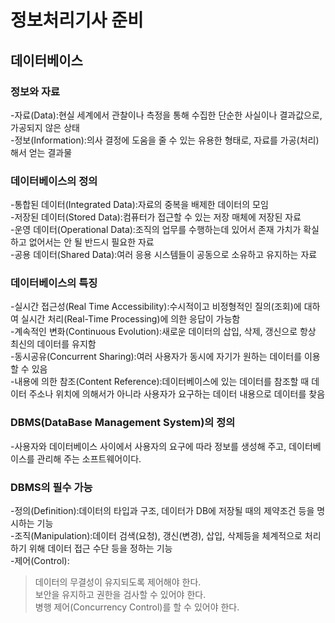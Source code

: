 # 정보처리기사 준비
## 데이터베이스

### 정보와 자료
-자료(Data):현실 세계에서 관찰이나 측정을 통해 수집한 단순한 사실이나 결과값으로, 가공되지 않은 상태  
-정보(Information):의사 결정에 도움을 줄 수 있는 유용한 형태로, 자료를 가공(처리)해서 얻는 결과물

### 데이터베이스의 정의
-통합된 데이터(Integrated Data):자료의 중복을 배제한 데이터의 모임  
-저장된 데이터(Stored Data):컴퓨터가 접근할 수 있는 저장 매체에 저장된 자료  
-운영 데이터(Operational Data):조직의 업무를 수행하는데 있어서 존재 가치가 확실하고 없어서는 안 될 반드시 필요한 자료  
-공용 데이터(Shared Data):여러 응용 시스템들이 공동으로 소유하고 유지하는 자료  

### 데이터베이스의 특징
-실시간 접근성(Real Time Accessibility):수시적이고 비정형적인 질의(조회)에 대하여 실시간 처리(Real-Time Processing)에 의한 응답이 가능함  
-계속적인 변화(Continuous Evolution):새로운 데이터의 삽입, 삭제, 갱신으로 항상 최신의 데이터를 유지함  
-동시공유(Concurrent Sharing):여러 사용자가 동시에 자기가 원하는 데이터를 이용할 수 있음  
-내용에 의한 참조(Content Reference):데이터베이스에 있는 데이터를 참조할 때 데이터 주소나 위치에 의해서가 아니라 사용자가 요구하는 데이터 내용으로 데이터를 찾음  

### DBMS(DataBase Management System)의 정의
-사용자와 데이터베이스 사이에서 사용자의 요구에 따라 정보를 생성해 주고, 데이터베이스를 관리해 주는 소프트웨어이다.

### DBMS의 필수 가능
-정의(Definition):데이터의 타입과 구조, 데이터가 DB에 저장될 때의 제약조건 등을 명시하는 기능  
-조직(Manipulation):데이터 검색(요청), 갱신(변경), 삽입, 삭제등을 체계적으로 처리하기 위해 데이터 접근 수단 등을 정하는 기능  
-제어(Control):
>데이터의 무결성이 유지되도록 제어해야 한다.  
보안을 유지하고 권한을 검사할 수 있어야 한다.  
병행 제어(Concurrency Control)를 할 수 있어야 한다.
